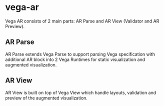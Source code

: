 # vega-ar

Vega AR consists of 2 main parts: AR Parse and AR View (Validator and AR Preview).

## AR Parse
AR Parse extends Vega Parse to support parsing Vega specification with additional AR block into 2 Vega Runtimes for static visualization and augmented visualization.

## AR View
AR View is built on top of Vega View which handle layouts, validation and preview of the augmented visualization.
